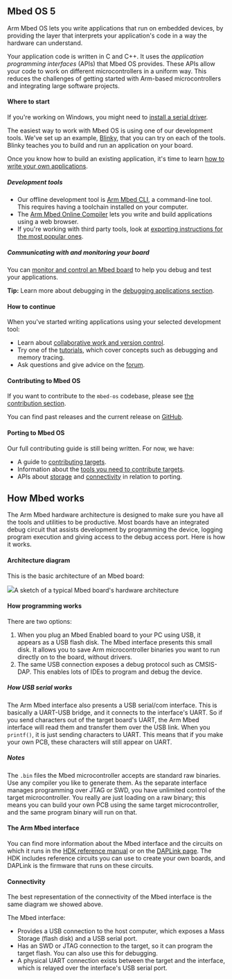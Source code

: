 ## Mbed OS 5

Arm Mbed OS lets you write applications that run on embedded devices, by providing the layer that interprets your application's code in a way the hardware can understand.

Your application code is written in C and C++. It uses the *application programming interfaces* (APIs) that Mbed OS provides. These APIs allow your code to work on different microcontrollers in a uniform way. This reduces the challenges of getting started with Arm-based microcontrollers and integrating large software projects.

#### Where to start

<span class="tips">If you're working on Windows, you might need to [install a serial driver](/docs/v5.9/tutorials/windows-serial-driver.html).

The easiest way to work with Mbed OS is using one of our development tools. We've set up an example, [Blinky](/docs/v5.9/tutorials/your-first-program.html), that you can try on each of the tools. Blinky teaches you to build and run an application on your board.

Once you know how to build an existing application, it's time to learn [how to write your own applications](/docs/v5.9/reference/index.html).

##### Development tools

- Our offline development tool is [Arm Mbed CLI](/docs/v5.9/tools/arm-mbed-cli.html), a command-line tool. This requires having a toolchain installed on your computer.
- The [Arm Mbed Online Compiler](/docs/v5.9/tools/arm-online-compiler.html) lets you write and build applications using a web browser.
- If you're working with third party tools, look at [exporting instructions for the most popular ones](/docs/v5.9/tools/exporting.html).

##### Communicating with and monitoring your board

You can [monitor and control an Mbed board](/docs/v5.9/tutorials/serial-comm.html) to help you debug and test your applications.

<span class="tips">**Tip:** Learn more about debugging in the [debugging applications section](/docs/v5.9/tutorials/debugging-applications.html).</span>

#### How to continue

When you've started writing applications using your selected development tool:

- Learn about [collaborative work and version control](/docs/v5.9/tools/collab-online-comp.html).
- Try one of the [tutorials](/docs/v5.9/tutorials/index.html), which cover concepts such as debugging and memory tracing.
- Ask questions and give advice on the [forum](https://os.mbed.com/forum/).

#### Contributing to Mbed OS

If you want to contribute to the `mbed-os` codebase, please see [the contribution section](/docs/v5.9/reference/contributing.html).

You can find past releases and the current release on [GitHub](https://github.com/ARMmbed/mbed-os/releases/).

#### Porting to Mbed OS

Our full contributing guide is still being written. For now, we have:

- A guide to [contributing targets](/docs/v5.9/reference/contributing-target.html).
- Information about the [tools you need to contribute targets](/docs/v5.9/reference/contributing-tools.html).
- APIs about [storage](/docs/v5.9/reference/contributing-storage.html) and [connectivity](/docs/v5.9/reference/contributing-connectivity.html) in relation to porting.

## How Mbed works

The Arm Mbed hardware architecture is designed to make sure you have all the tools and utilities to be productive. Most boards have an integrated debug circuit that assists development by programming the device, logging program execution and giving access to the debug access port. Here is how it works.

#### Architecture diagram

This is the basic architecture of an Mbed board:

<span class="images">![](https://s3-us-west-2.amazonaws.com/mbed-os-docs-images/MbedOS_002.png)<span>A sketch of a typical Mbed board's hardware architecture</span></span>

#### How programming works

There are two options:

1. When you plug an Mbed Enabled board to your PC using USB, it appears as a USB flash disk. The Mbed interface presents this small disk. It allows you to save Arm microcontroller binaries you want to run directly on to the board, without drivers.
2. The same USB connection exposes a debug protocol such as CMSIS-DAP. This enables lots of IDEs to program and debug the device.

##### How USB serial works

The Arm Mbed interface also presents a USB serial/com interface. This is basically a UART-USB bridge, and it connects to the interface's UART. So if you send characters out of the target board's UART, the Arm Mbed interface will read them and transfer them over the USB link. When you `printf()`, it is just sending characters to UART. This means that if you make your own PCB, these characters will still appear on UART.

##### Notes

The `.bin` files the Mbed microcontroller accepts are standard raw binaries. Use any compiler you like to generate them. As the separate interface manages programming over JTAG or SWD, you have unlimited control of the target microcontroller. You really are just loading on a raw binary; this means you can build your own PCB using the same target microcontroller, and the same program binary will run on that.

#### The Arm Mbed interface

You can find more information about the Mbed interface and the circuits on which it runs in the [HDK reference manual](/docs/v5.9/reference/contributing-tools.html#arm-mbed-hdk) or on the [DAPLink page](/docs/v5.9/tools/daplink.html). The HDK includes reference circuits you can use to create your own boards, and DAPLink is the firmware that runs on these circuits.

#### Connectivity

The best representation of the connectivity of the Mbed interface is the same diagram we showed above.

The Mbed interface:

- Provides a USB connection to the host computer, which exposes a Mass Storage (flash disk) and a USB serial port.
- Has an SWD or JTAG connection to the target, so it can program the target flash. You can also use this for debugging.
- A physical UART connection exists between the target and the interface, which is relayed over the interface's USB serial port.
